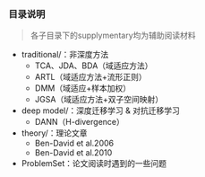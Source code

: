 ### 目录说明

> 各子目录下的supplymentary均为辅助阅读材料

+ traditional/：非深度方法
  - TCA、JDA、BDA（域适应方法）
  - ARTL（域适应方法+流形正则）
  - DMM（域适应+样本加权）
  - JGSA（域适应方法+双子空间映射）
+ deep model/：深度迁移学习 & 对抗迁移学习
  - DANN（H-divergence）
+ theory/：理论文章
  - Ben-David et al.2006
  - Ben-David et al.2010
+ ProblemSet：论文阅读时遇到的一些问题
